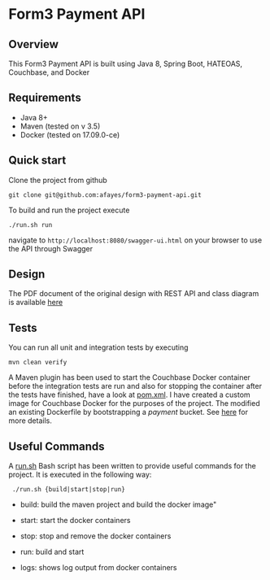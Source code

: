 # Form3 Payment API

## Overview
This Form3 Payment API is built using Java 8, Spring Boot, HATEOAS, Couchbase, and Docker

## Requirements
- Java 8+
- Maven (tested on v 3.5)
- Docker (tested on 17.09.0-ce)

## Quick start
Clone the project from github
```
git clone git@github.com:afayes/form3-payment-api.git
```
To build and run the project execute
```
./run.sh run
```

navigate to ```http://localhost:8080/swagger-ui.html``` on your browser to use the API through Swagger

## Design
The PDF document of the original design with REST API and class diagram is available [here](design.pdf)

## Tests
You can run all unit and integration tests by executing
```
mvn clean verify
```
A Maven plugin has been used to start the Couchbase Docker container before the integration tests are run and also for stopping the container after the tests have finished, have a look at [pom.xml](pom.xml). I have created a custom image
for Couchbase Docker for the purposes of the project. The modified an existing Dockerfile by bootstrapping a _payment_ bucket. See [here](resources/couchbase-server-docker) for more details.

## Useful Commands
A [run.sh](run.sh) Bash script has been written to provide useful commands for the project. It is executed in the following way:

``` ./run.sh {build|start|stop|run}```

- build: build the maven project and build the docker image"

- start: start the docker containers

- stop: stop and remove the docker containers

- run: build and start

- logs: shows log output from docker containers

